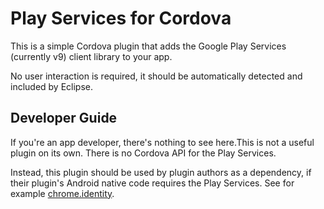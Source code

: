 # Play Services for Cordova

This is a simple Cordova plugin that adds the Google Play Services (currently v9) client library to your app.

No user interaction is required, it should be automatically detected and included by Eclipse.

## Developer Guide

If you're an app developer, there's nothing to see here.This is not a useful plugin on its own. There is no Cordova API for the Play Services.

Instead, this plugin should be used by plugin authors as a dependency, if their plugin's Android native code requires the Play Services. See for example [chrome.identity](https://github.com/MobileChromeApps/chrome-cordova/tree/master/plugins/chrome.identity).
